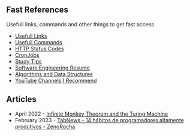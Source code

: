 ## Fast References

Usefull links, commands and other things to get fast access

- [Usefull Links](?usefull-links)
- [Usefull Commands](?usefull-commands)
- [HTTP Status Codes](?http-status-code)
- [CronJobs](?cronjobs)
- [Study Tips](?study-tips)
- [Software Engineering Resume](?software-engineering-resume)
- [Algorithms and Data Structures](?algorithms-and-data-structures)
- [YouTube Channels I Recommend](?youtube-channels-i-recommend)

## Articles

- April 2022 - [Infinite Monkey Theorem and the Turing Machine](?infinite-monkey-theorem-and-the-turing-machine)
- February 2023 - [TabNews - 14 hábitos de programadores altamente produtivos - ZenoRocha](https://www.tabnews.com.br/viniciussantos45/14-habitos-de-programadores-altamente-produtivos)
